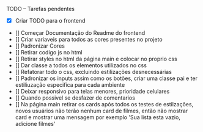 TODO – Tarefas pendentes
- [x] Criar TODO para o frontend
- [] Começar Documentação do Readme do frontend
- [] Criar variaveis para todos as cores presentes no projeto
- [] Padronizar Cores
- [] Retirar codigo js no html
- [] Retirar styles no html da página main e colocar no proprio css
- [] Dar classe a todos os elementos utilizados no css
- [] Refatorar todo o css, excluindo estilizações desnecessárias
- [] Padronizar os inputs assim como os botões, criar uma classe pai e ter estiliuzação especifica para cada ambiente
- [] Deixar responsivo para telas menores, prioridade celulares
- [] Quando possivel se desfazer de comentarios
- [] Na página main retirar os cards após todos os testes de estilzações, novos usuários não terão nenhum card de filmes, então não mostrar card e mostrar uma mensagem por exemplo 'Sua lista esta vazio, adicione filmes' 